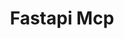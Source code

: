 ---
created: '2025-09-16T15:05:15.652951'
modified: '2025-09-17T15:35:16.624465'
ship_factor: 5
subtype: mcp-servers
tags: []
title: Fastapi Mcp
type: tool
version: 1
---